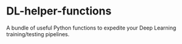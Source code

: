 # DL-helper-functions
A bundle of useful Python functions to expedite your Deep Learning training/testing pipelines. 
